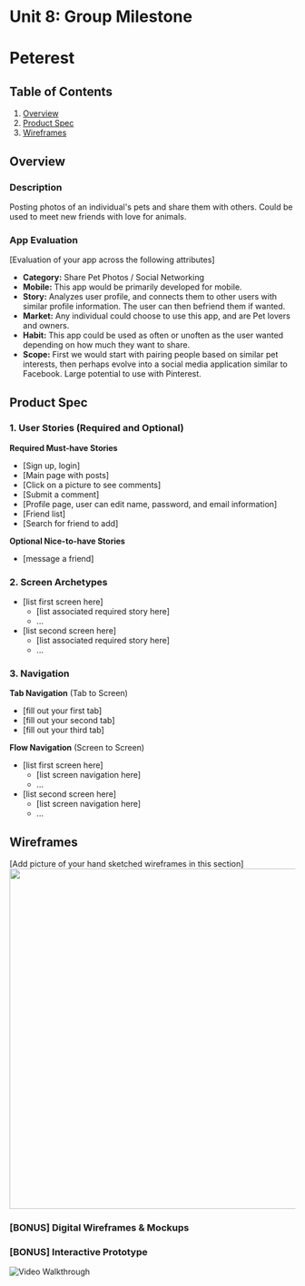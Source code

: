 Unit 8: Group Milestone
===

# Peterest

## Table of Contents
1. [Overview](#Overview)
1. [Product Spec](#Product-Spec)
1. [Wireframes](#Wireframes)

## Overview
### Description
Posting photos of an individual's pets and share them with others. Could be used to meet new friends with love for animals.

### App Evaluation
[Evaluation of your app across the following attributes]
- **Category:** Share Pet Photos / Social Networking
- **Mobile:** This app would be primarily developed for mobile.
- **Story:** Analyzes user profile, and connects them to other users with similar profile information. The user can then befriend them if wanted.
- **Market:** Any individual could choose to use this app, and are Pet lovers and owners.
- **Habit:** This app could be used as often or unoften as the user wanted depending on how much they want to share.
- **Scope:** First we would start with pairing people based on similar pet interests, then perhaps evolve into a social media application similar to Facebook. Large potential to use with Pinterest.

## Product Spec

### 1. User Stories (Required and Optional)

**Required Must-have Stories**

* [Sign up, login]
* [Main page with posts]
* [Click on a picture to see comments]
* [Submit a comment]
* [Profile page, user can edit name, password, and email information]
* [Friend list]
* [Search for friend to add]


**Optional Nice-to-have Stories**

* [message a friend]

### 2. Screen Archetypes

* [list first screen here]
   * [list associated required story here]
   * ...
* [list second screen here]
   * [list associated required story here]
   * ...

### 3. Navigation

**Tab Navigation** (Tab to Screen)

* [fill out your first tab]
* [fill out your second tab]
* [fill out your third tab]

**Flow Navigation** (Screen to Screen)

* [list first screen here]
   * [list screen navigation here]
   * ...
* [list second screen here]
   * [list screen navigation here]
   * ...

## Wireframes
[Add picture of your hand sketched wireframes in this section]
<img src='https://previews.dropbox.com/p/thumb/AAbvt-_eH3bjCgeSHSAvkyQSIt5-sdklbeOgvHaZx3ggEcAlk9XVa_rkFE-ttt-xcL1UhOfG9wmh4PwT6JXVYWhMk02HYQ2U4dQrHNbSpVHRk-B8TNkaB-177SOUzZTsJ-bqFD2emW6LMdIkQK16DjS5lLcH7zHbdhxwUvei-4KxJPsfEgxo994DFLvih0pBp0VrZ4htDd6OEzs10XpmT6HbLbULhUvau_76c1y-1XE-exLh-zcyI34DfDTMPoOqB_w2f7z0iVlGsHXR1Dux-I5B0tM5y2AFIKFWIheZwLGFtRgzGIXsOAxMY_XqGDXU9b2ypCNla6hLXKWvg8LpU7n1/p.jpeg?size_mode=5' width=600 />

### [BONUS] Digital Wireframes & Mockups

### [BONUS] Interactive Prototype
<img src='http://g.recordit.co/dqSu5Vuuei.gif' title='Video Walkthrough' width='' alt='Video Walkthrough' />
